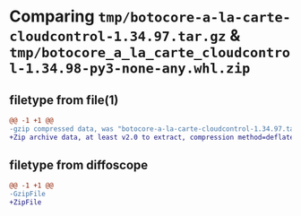 # Comparing `tmp/botocore-a-la-carte-cloudcontrol-1.34.97.tar.gz` & `tmp/botocore_a_la_carte_cloudcontrol-1.34.98-py3-none-any.whl.zip`

## filetype from file(1)

```diff
@@ -1 +1 @@
-gzip compressed data, was "botocore-a-la-carte-cloudcontrol-1.34.97.tar", last modified: Fri May  3 01:04:30 2024, max compression
+Zip archive data, at least v2.0 to extract, compression method=deflate
```

## filetype from diffoscope

```diff
@@ -1 +1 @@
-GzipFile
+ZipFile
```

